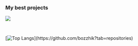 ### My best projects

<a href="https://bozzhik.ru" target="_blank"><img src="https://img.shields.io/badge/portfolio-0A0A0A?style=for-the-badge&logo=dev.to&logoColor=white"><a>

<br>

[![Top Langs](https://github-readme-stats.vercel.app/api/top-langs/?username=bozzhik&layout=compact&theme=dark&VARNAME="PAT_1")](https://github.com/bozzhik?tab=repositories)
